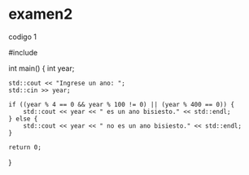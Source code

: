 # examen2

codigo 1

#include <iostream>

int main() {
    int year;

    std::cout << "Ingrese un ano: ";
    std::cin >> year;

    if ((year % 4 == 0 && year % 100 != 0) || (year % 400 == 0)) {
        std::cout << year << " es un ano bisiesto." << std::endl;
    } else {
        std::cout << year << " no es un ano bisiesto." << std::endl;
    }

    return 0;
}
